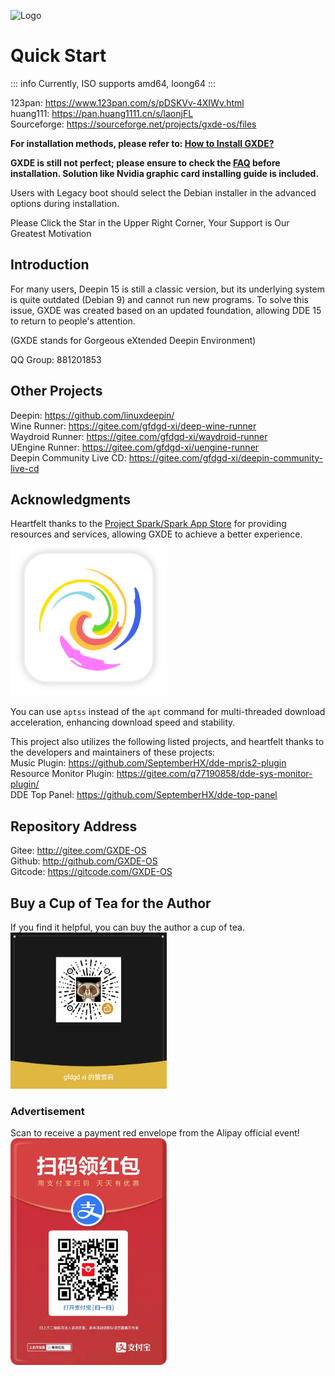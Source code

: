 ![Logo](/new-logo-long.png)

# Quick Start

::: info
Currently, ISO supports amd64, loong64
:::

123pan: https://www.123pan.com/s/pDSKVv-4XIWv.html  
huang111: https://pan.huang1111.cn/s/laonjFL  
Sourceforge: https://sourceforge.net/projects/gxde-os/files

**For installation methods, please refer to: [How to Install GXDE?](install)**

**GXDE is still not perfect; please ensure to check the [FAQ](faq) before installation. Solution like Nvidia graphic card installing guide is included.** 

Users with Legacy boot should select the Debian installer in the advanced options during installation.

Please Click the Star in the Upper Right Corner, Your Support is Our Greatest Motivation

## Introduction

For many users, Deepin 15 is still a classic version, but its underlying system is quite outdated (Debian 9) and cannot run new programs. To solve this issue, GXDE was created based on an updated foundation, allowing DDE 15 to return to people's attention.

(GXDE stands for Gorgeous eXtended Deepin Environment)

QQ Group: 881201853

## Other Projects
Deepin: https://github.com/linuxdeepin/  
Wine Runner: https://gitee.com/gfdgd-xi/deep-wine-runner  
Waydroid Runner: https://gitee.com/gfdgd-xi/waydroid-runner  
UEngine Runner: https://gitee.com/gfdgd-xi/uengine-runner  
Deepin Community Live CD: https://gitee.com/gfdgd-xi/deepin-community-live-cd

## Acknowledgments
Heartfelt thanks to the [Project Spark/Spark App Store](https://gitee.com/spark-store-project/) for providing resources and services, allowing GXDE to achieve a better experience.  
<img src="/install/spark-store.svg" width="250" />

You can use `aptss` instead of the `apt` command for multi-threaded download acceleration, enhancing download speed and stability.

This project also utilizes the following listed projects, and heartfelt thanks to the developers and maintainers of these projects:  
Music Plugin: https://github.com/SeptemberHX/dde-mpris2-plugin  
Resource Monitor Plugin: https://gitee.com/q77190858/dde-sys-monitor-plugin/  
DDE Top Panel: https://github.com/SeptemberHX/dde-top-panel

## Repository Address
Gitee: http://gitee.com/GXDE-OS  
Github: http://github.com/GXDE-OS  
Gitcode: https://gitcode.com/GXDE-OS

## Buy a Cup of Tea for the Author
If you find it helpful, you can buy the author a cup of tea.  
<img src="/install/Wechat.png" width="250" />

### Advertisement
Scan to receive a payment red envelope from the Alipay official event!
<img src="/install/advertisement0.jpg" width="250" >
